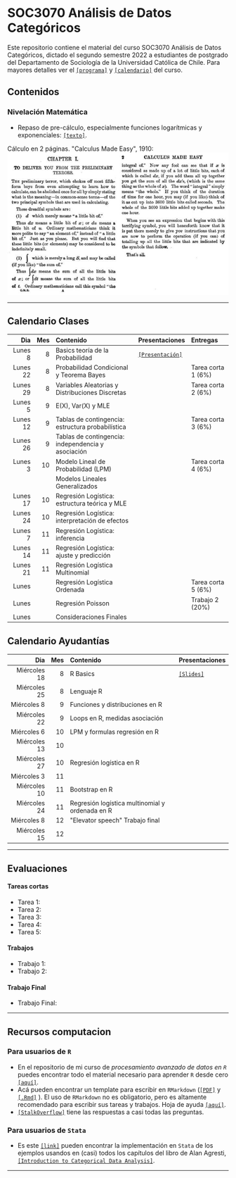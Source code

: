 # SOC3070 Análisis de Datos Categóricos

Este repositorio contiene el material del curso SOC3070 Análisis de Datos Categóricos, dictado el segundo semestre 2022 a estudiantes de postgrado del Departamento de Sociología de la Universidad Católica de Chile. Para mayores detalles ver el [`[programa]`](files/syllabus_soc3070.pdf) y [`[calendario]`](#Calendario) del curso.

## Contenidos

### Nivelación Matemática

- Repaso de pre-cálculo, especialmente funciones logarítmicas y exponenciales: [`[texto]`](files/pre_calculo.pdf).

Cálculo en 2 páginas. "Calculus Made Easy", 1910:
![calculus](files/calculus_easy.jpg)

---

## Calendario Clases

| Dia          | Mes  | Contenido                                             | Presentaciones | Entregas            | 
| ---:         | ---: | :---------------------------------------------------- | :------------- | :-------------      | 
| Lunes 8      | 8    | Basics teoría de la Probabilidad                      |  [`[Presentación]`](https://mebucca.github.io/cda_soc3070/slides/class_0/class_0#1)               |                     |
| Lunes 22     | 8    | Probabilidad Condicional y Teorema Bayes              |                | Tarea corta 1 (6%)  |
| Lunes 29     | 8    | Variables Aleatorias y Distribuciones Discretas       |                | Tarea corta 2 (6%)  |
| Lunes 5      | 9    | E(X), Var(X) y MLE                                    |                |                     |
| Lunes 12     | 9    | Tablas de contingencia: estructura probabilística     |                | Tarea corta 3 (6%)  |
| Lunes 26     | 9    | Tablas de contingencia: independencia y asociación    |                |                     |
| Lunes 3      | 10   | Modelo Lineal de Probabilidad (LPM)                   |                | Tarea corta 4 (6%)  |
|              |      | Modelos Lineales Generalizados                        |                |                     |
| Lunes 17     | 10   | Regresión Logística: estructura teórica y MLE         |                |                     |
| Lunes 24     | 10   | Regresión Logística: interpretación de efectos        |                |                     |
| Lunes 7      | 11   | Regresión Logística: inferencia                       |                |                     |
| Lunes 14     | 11   | Regresión Logística: ajuste y predicción              |                |                     |
| Lunes 21     | 11   | Regresión Logística Multinomial                       |                |                     |
| Lunes        |      | Regresión Logística Ordenada                          |                | Tarea corta 5 (6%)  |
| Lunes        |      | Regresión Poisson                                     |                | Trabajo 2 (20%)     |
| Lunes        |      | Consideraciones Finales                               |                |                     |


## Calendario Ayudantías

| Dia          | Mes  | Contenido                                       | Presentaciones |
| ---:         | ---: | :----------                                     | :------------- | 
| Miércoles 18 | 8    | R Basics                                        |    [`[Slides]`]()            |
| Miércoles 25 | 8    | Lenguaje R                                      |                |
| Miércoles 8  | 9    | Funciones y distribuciones en R                 |                |
| Miércoles 22 | 9    | Loops en R, medidas asociación                  |                |
| Miércoles 6  | 10   | LPM y formulas regresión en R                   |                |
| Miércoles 13 | 10   |                                                 |                |
| Miércoles 27 | 10   | Regresión logística en R                        |                |
| Miércoles 3  | 11   |                                                 |                |
| Miércoles 10 | 11   | Bootstrap en R                                  |                |
| Miércoles 24 | 11   | Regresión logística multinomial y ordenada en R |                |
| Miércoles 8  | 12   | "Elevator speech" Trabajo final                 |                |
| Miércoles 15 | 12   |                                                 |                | 

---

## Evaluaciones

#### Tareas cortas

- Tarea 1: 
- Tarea 2: 
- Tarea 3: 
- Tarea 4: 
- Tarea 5: 

#### Trabajos

- Trabajo 1: 
- Trabajo 2: 

#### Trabajo Final

- Trabajo Final: 

---


## Recursos computacion

### Para usuarios de `R`

  - En el repositorio de mi curso de *procesamiento avanzado de datos en `R`* puedes encontrar todo el material necesario para aprender `R` desde cero [`[aquí]`](https://mebucca.github.io/dar_soc4001/).
  - Acá pueden encontrar un template para escribir en `RMarkdown` ([`[PDF]`](files/template_rmarkdown.pdf) y [`[.Rmd]`](files/template_rmarkdown.Rmd) ). El uso de `RMarkdown` no es obligatorio, pero es altamente recomendado para escribir sus tareas y trabajos. Hoja de ayuda [`[aquí]`](https://rstudio-pubs-static.s3.amazonaws.com/330387_5a40ca72c3b14824acedceb7d34618d1.html).
  - [`[StalkOverflow]`](https://stackoverflow.com/) tiene las respuestas a casi todas las preguntas.
 

 ### Para usuarios de `Stata`

 - Es este [`[link]`](https://stats.idre.ucla.edu/other/examples/icda/) pueden encontrar la implementación en `Stata` de los ejemplos usandos en (casi) todos los capítulos del libro de Alan Agresti, [`[Introduction to Categorical Data Analysis]`](https://www.amazon.com/Introduction-Categorical-Data-Analysis/dp/0471226181). 

---

